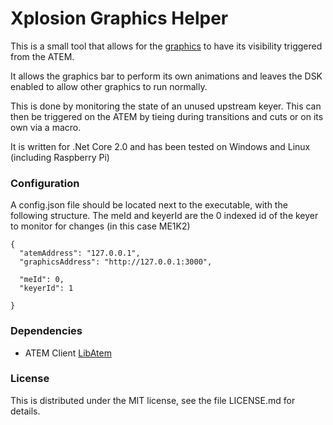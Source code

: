 # Xplosion Graphics Helper

This is a small tool that allows for the [graphics](https://github.com/GuildTV/xplosion-html) to have its visibility triggered from the ATEM.

It allows the graphics bar to perform its own animations and leaves the DSK enabled to allow other graphics to run normally.

This is done by monitoring the state of an unused upstream keyer. This can then be triggered on the ATEM by tieing during transitions and cuts or on its own via a macro.

It is written for .Net Core 2.0 and has been tested on Windows and Linux (including Raspberry Pi)

### Configuration

A config.json file should be located next to the executable, with the following structure. The meId and keyerId are the 0 indexed id of the keyer to monitor for changes (in this case ME1K2)

```
{
  "atemAddress": "127.0.0.1",
  "graphicsAddress": "http://127.0.0.1:3000",

  "meId": 0,
  "keyerId": 1
  
}
```

### Dependencies
* ATEM Client [LibAtem](https://github.com/LibAtem/LibAtem)

### License

This is distributed under the MIT license, see the file LICENSE.md for details.


